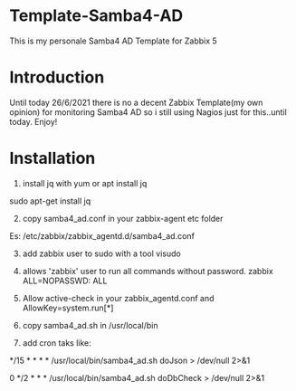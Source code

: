 # Template-Samba4-AD
This is my personale Samba4 AD Template for Zabbix 5

# Introduction
Until today 26/6/2021 there is no a decent Zabbix Template(my own opinion) for monitoring Samba4 AD so i still using Nagios just for this..until today.
Enjoy!

# Installation
1) install jq with yum or apt install jq

sudo apt-get install jq

2) copy samba4_ad.conf in your zabbix-agent etc folder

Es: /etc/zabbix/zabbix_agentd.d/samba4_ad.conf

3) add zabbix user to sudo with a tool visudo

4) allows 'zabbix' user to run all commands without password.
zabbix ALL=NOPASSWD: ALL

5) Allow active-check in your zabbix_agentd.conf and AllowKey=system.run[*]

6) copy samba4_ad.sh in /usr/local/bin

7) add cron taks like:

*/15 * * * * /usr/local/bin/samba4_ad.sh doJson > /dev/null 2>&1

0 */2 * * * /usr/local/bin/samba4_ad.sh doDbCheck > /dev/null 2>&1
